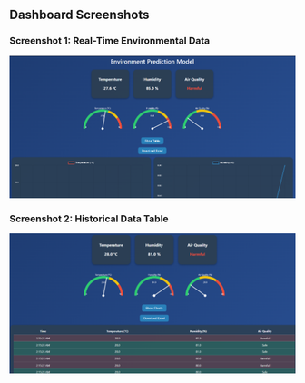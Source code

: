 ## Dashboard Screenshots

### Screenshot 1: Real-Time Environmental Data

<p align="center">
  <img src="https://github.com/iarpan1/esp32_environmental_sensor/blob/master/img/Screenshot%202025-08-15%20021342.png?raw=true" alt="Real-Time Environmental Data" width="600"/>
</p>

### Screenshot 2: Historical Data Table

<p align="center">
  <img src="https://github.com/iarpan1/esp32_environmental_sensor/blob/master/img/Screenshot%202025-08-15%20021541.png?raw=true" alt="Historical Data Table" width="600"/>
</p>
